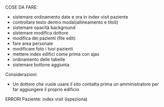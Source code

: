 COSE DA FARE:
- sistemare ordinamento date e ora in index visit paziente
- controllare testo dentro modal(allineamento e titoli)
- sistemare opacità background
- sistemare modifica dottore
- modifica dei pazienti (file edit)
- fare area personale
- modificare foto i tuoi pazienti
- mettere index edifici come prima con ajax
- ordinamento delle tabelle 
- sistemare bottone aggiunta

Considerazioni:
- Un dottore che vuole usare il sito contatta prima un amministratore per far aggiungere il proprio edificio

ERRORI
Paziente: index visit (ispeziona)
